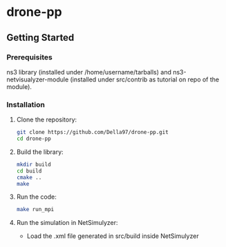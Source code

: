 # drone-pp

## Getting Started

### Prerequisites

ns3 library (installed under /home/username/tarballs) and ns3-netvisualyzer-module (installed under src/contrib as tutorial on repo of the module).

### Installation

1. Clone the repository:

   ```bash
   git clone https://github.com/Della97/drone-pp.git
   cd drone-pp
   
2. Build the library:
   ```bash
   mkdir build
   cd build
   cmake ..
   make
   
3. Run the code:
   ```bash
   make run_mpi

4. Run the simulation in NetSimulyzer:
   - Load the .xml file generated in src/build inside NetSimulyzer
   
